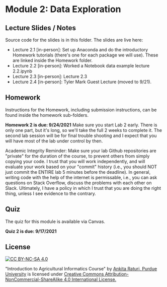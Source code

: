 # Module 2: Data Exploration

## Lecture Slides / Notes

Source code for the slides is in this folder. The slides are live here:

- Lecture 2.1 [in-person]: 
    Set up Anaconda and do the introductory Homework tutorials (there's one for each package we will use). These are linked inside the Homework folder.
- Lecture 2.2 [in-person]: Worked a Notebook data example lecture 2.2.ipynb
- Lecture 2.3 [in-person]: Lecture 2.3
- Lecture 2.4 [in-person]: Tyler Mark Guest Lecture (moved to 9/21).

## Homework

Instructions for the Homework, including submission instructions, can be found inside the homework sub-folders.

**Homework 2 is due: 9/24/2021** Make sure you start Lab 2 early. There is only one part, but it's long, so we'll take the full 2 weeks to complete it. The second lab session will be for final trouble shooting and I expect that you will have most of the lab under control by then.

Academic Integrity Reminder: Make sure your lab Github repositories are "private" for the duration of the course, to prevent others from simply copying your code. I trust that you will work independently, and will evaluate your work based on your "commit" history (i.e., you should NOT just commit the ENTIRE lab 5 minutes before the deadline). In general, writing code with the help of the internet is permissable, i.e., you can ask questions on Stack Overflow, discuss the problems with each other on Slack. Ultimately, I have a policy in which I trust that you are doing the right thing, unless I see evidence to the contrary.


## Quiz

The quiz for this module is available via Canvas. 

**Quiz 2 is due: 9/17/2021**

## License
[![CC BY-NC-SA 4.0][cc-by-nc-sa-shield]][cc-by-nc-sa]

<!-- This work is licensed under a
[Creative Commons Attribution-NonCommercial-ShareAlike 4.0 International License][cc-by-nc-sa].

[![CC BY-NC-SA 4.0][cc-by-nc-sa-image]][cc-by-nc-sa] -->

[cc-by-nc-sa]: http://creativecommons.org/licenses/by-nc-sa/4.0/
[cc-by-nc-sa-image]: https://licensebuttons.net/l/by-nc-sa/4.0/88x31.png
[cc-by-nc-sa-shield]: https://img.shields.io/badge/License-CC%20BY--NC--SA%204.0-lightgrey.svg

  "Introduction to Agricultural Informatics Course" by [Ankita Raturi, Purdue University](https://github.com/ag-informatics/ag-informatics-course) is licensed under [Creative Commons Attribution-NonCommercial-ShareAlike 4.0 International License.](http://creativecommons.org/licenses/by-nc-sa/4.0/)

